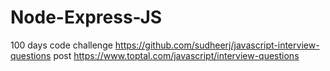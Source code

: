 # Node-Express-JS
100 days code challenge
https://github.com/sudheerj/javascript-interview-questions
post
https://www.toptal.com/javascript/interview-questions
